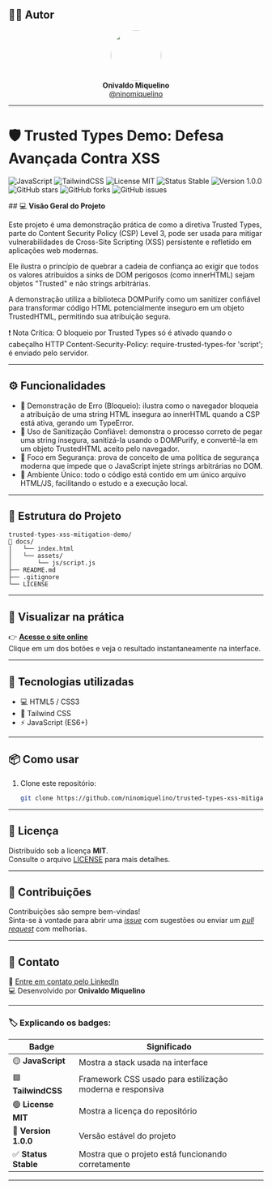 ## 👨‍💻 Autor

<div align="center">
  <img src="https://avatars.githubusercontent.com/ninomiquelino" width="100" height="100" style="border-radius: 50%">
  <br>
  <strong>Onivaldo Miquelino</strong>
  <br>
  <a href="https://github.com/ninomiquelino">@ninomiquelino</a>
</div>

---

# 🛡️ Trusted Types Demo: Defesa Avançada Contra XSS

![JavaScript](https://img.shields.io/badge/Frontend-JavaScript-F7DF1E?logo=javascript&logoColor=black)
![TailwindCSS](https://img.shields.io/badge/TailwindCSS-38B2AC?logo=tailwindcss&logoColor=white)
![License MIT](https://img.shields.io/badge/License-MIT-green)
![Status Stable](https://img.shields.io/badge/Status-Stable-success)
![Version 1.0.0](https://img.shields.io/badge/Version-1.0.0-blue)
![GitHub stars](https://img.shields.io/github/stars/NinoMiquelino/password-strength-checker?style=social)
![GitHub forks](https://img.shields.io/github/forks/NinoMiquelino/password-strength-checker?style=social)
![GitHub issues](https://img.shields.io/github/issues/NinoMiquelino/password-strength-checker)

​## 💻 **Visão Geral do Projeto**

​Este projeto é uma demonstração prática de como a diretiva Trusted Types, parte do Content Security Policy (CSP) Level 3, pode ser usada para mitigar vulnerabilidades de Cross-Site Scripting (XSS) persistente e refletido em aplicações web modernas.

​Ele ilustra o princípio de quebrar a cadeia de confiança ao exigir que todos os valores atribuídos a sinks de DOM perigosos (como innerHTML) sejam objetos "Trusted" e não strings arbitrárias.

​A demonstração utiliza a biblioteca DOMPurify como um sanitizer confiável para transformar código HTML potencialmente inseguro em um objeto TrustedHTML, permitindo sua atribuição segura.

​❗ Nota Crítica: O bloqueio por Trusted Types só é ativado quando o cabeçalho HTTP Content-Security-Policy: require-trusted-types-for 'script'; é enviado pelo servidor.

---

## ⚙️ Funcionalidades
- 🚫 Demonstração de Erro (Bloqueio): ilustra como o navegador bloqueia a atribuição de uma string HTML insegura ao innerHTML quando a CSP está ativa, gerando um TypeError.
- 🧹 Uso de Sanitização Confiável: demonstra o processo correto de pegar uma string insegura, sanitizá-la usando o DOMPurify, e convertê-la em um objeto TrustedHTML aceito pelo navegador.
- 🔐 Foco em Segurança: prova de conceito de uma política de segurança moderna que impede que o JavaScript injete strings arbitrárias no DOM.
- 🧩 Ambiente Único: todo o código está contido em um único arquivo HTML/JS, facilitando o estudo e a execução local.

---

## 🧩 Estrutura do Projeto
```
trusted-types-xss-mitigation-demo/
📁 docs/
│   └── index.html
│   └── assets/
│       └── js/script.js
├── README.md
├── .gitignore
└── LICENSE
```
---

## 🚀 Visualizar na prática

👉 [**Acesse o site online**](https://ninomiquelino.github.io/trusted-types-xss-mitigation-demo/)  
Clique em um dos botões e veja o resultado instantaneamente na interface.

---

## 🧠 Tecnologias utilizadas
- 💻 HTML5 / CSS3
- 🎨 Tailwind CSS
- ⚡ JavaScript (ES6+)

---

## 📦 Como usar
1. Clone este repositório:
   ```bash
   git clone https://github.com/ninomiquelino/trusted-types-xss-mitigation-demo.git

---   

## 🧾 Licença
Distribuído sob a licença **MIT**.  
Consulte o arquivo [LICENSE](LICENSE) para mais detalhes.

---

## 🤝 Contribuições
Contribuições são sempre bem-vindas!  
Sinta-se à vontade para abrir uma [*issue*](https://github.com/NinoMiquelino/trusted-types-xss-mitigation-demo/issues) com sugestões ou enviar um [*pull request*](https://github.com/NinoMiquelino/trusted-types-xss-mitigation-demo/pulls) com melhorias.

---

## 💬 Contato
📧 [Entre em contato pelo LinkedIn](https://www.linkedin.com/in/onivaldomiquelino/)  
💻 Desenvolvido por **Onivaldo Miquelino**

---

### 🏷️ Explicando os badges:
| Badge | Significado |
|--------|--------------|
| 🟡 **JavaScript** | Mostra a stack usada na interface |
| 🟦 **TailwindCSS** | Framework CSS usado para estilização moderna e responsiva |
| 🟢 **License MIT** | Mostra a licença do repositório |
| 💙 **Version 1.0.0** | Versão estável do projeto |
| ✅ **Status Stable** | Mostra que o projeto está funcionando corretamente |

---
